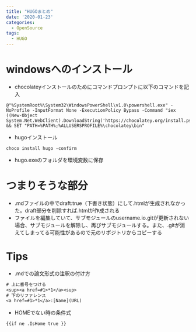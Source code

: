 ```yaml
---
title: "HUGOまとめ"
date: '2020-01-23'
categories:
  - OpenSource
tags:
  - HUGO
---
```



windowsへのインストール
============

* chocolateyインストールのためにコマンドプロンプトに以下のコマンドを記入

~~~
@"%SystemRoot%\System32\WindowsPowerShell\v1.0\powershell.exe" -NoProfile -InputFormat None -ExecutionPolicy Bypass -Command "iex ((New-Object System.Net.WebClient).DownloadString('https://chocolatey.org/install.ps1'))" && SET "PATH=%PATH%;%ALLUSERSPROFILE%\chocolatey\bin"
~~~

* hugoインストール

~~~
choco install hugo -confirm
~~~

* hugo.exeのフォルダを環境変数に保存

つまりそうな部分
============

* .mdファイルの中でdraft:true（下書き状態）にして.htmlが生成されなかった。draft部分を削除すれば.htmlが作成される
* ファイルを編集していて、サブモジュールのusername.io.gitが更新されない場合、サブモジュールを解除し、再びサブモジュールする。また、.gitが消えてしまってる可能性があるので元のリポジトリからコピーする

Tips
============

* .mdでの論文形式の注釈の付け方

~~~txt
# 上に番号をつける
<sup><a href=#1>*1</a><sup> 
# 下のリファレンス
<a href=#1>*1</a>:[Name](URL)
~~~

* HOMEでない時の条件式

~~~
{{if ne .IsHome true }}
~~~
